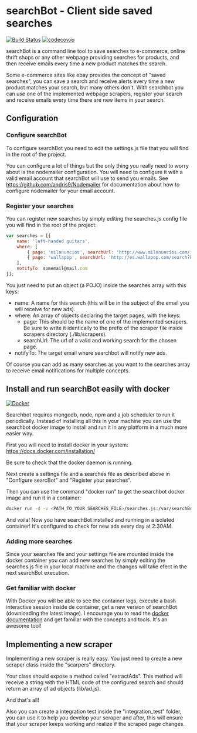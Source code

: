 # searchBot - Client side saved searches

[![Build Status](https://travis-ci.org/FerCa/searchBot.svg?branch=master)](https://travis-ci.org/FerCa/searchBot)
[![codecov.io](http://codecov.io/github/FerCa/searchBot/coverage.svg?branch=master)](http://codecov.io/github/FerCa/searchBot?branch=master)

searchBot is a command line tool to save searches to e-commerce, online thrift shops or any other webpage providing 
searches for products, and then receive emails every time a new product matches the search.

Some e-commerce sites like ebay provides the concept of "saved searches", you can save a search and receive alerts every time 
a new product matches your search, but many others don't. With searchbot you can use one of the implemented webpage 
scrapers, register your search and receive emails every time there are new items in your search.

## Configuration

### Configure searchBot

To configure searchBot you need to edit the settings.js file that you will find in the root of the project.

You can configure a lot of things but the only thing you really need to worry about is the nodemailer configuration. You will
need to configure it with a valid email account that searchBot will use to send you emails. 
See https://github.com/andris9/Nodemailer for documentation about how to configure nodemailer for your email account.

### Register your searches

You can register new searches by simply editing the searches.js config file you will find in the root of the project:

```javascript
var searches = [{
    name: 'left-handed guitars',
    where: [
        { page: 'milanuncios', searchUrl: 'http://www.milanuncios.com/instrumentos-musicales/guitarra-zurdo.htm?desde=400&hasta=2500&dias=1' },
        { page: 'wallapop', searchUrl: 'http://es.wallapop.com/search?kws=guitarra+zurdo&lat=41.387245&lng=2.191056' }
    ],
    notifyTo: somemail@mail.com
}];
```
You just need to put an object (a POJO) inside the searches array with this keys:

* name: A name for this search (this will be in the subject of the email you will receive for new ads).
* where: An array of objects declaring the target pages, with the keys:
   *  page: This should be the name of one of the implemented scrapers. Be sure to write it identically to the prefix of the scraper file inside scrapers directory (./lib/scrapers).
   *  searchUrl: The url of a valid and working search for the chosen page.
* notifyTo: The target email where searchbot will notify new ads.

Of course you can add as many searches as you want to the searches array to receive email notifications for multiple concepts.

## Install and run searchBot easily with docker

[![Docker](http://dockeri.co/image/ferca/searchbot)](https://registry.hub.docker.com/u/ferca/searchbot/)

Searchbot requires mongodb, node, npm and a job scheduler to run it periodically. Instead of installing all this in your machine 
you can use the searchbot docker image to install and run it in any platform in a much more easier way.

First you will need to install docker in your system:
https://docs.docker.com/installation/

Be sure to check that the docker daemon is running.

Next create a settings file and a searches file as described above in "Configure searcBot" and "Register your searches".

Then you can use the command "docker run" to get the searchbot docker image and run it in a container:

```bash
docker run -d -v <PATH_TO_YOUR_SEARCHES_FILE>/searches.js:/var/searchBot/searches.js -v <PATH_TO_YOUR_SETTINGS_FILE>/settings.js:/var/searchBot/settings.js ferca/searchbot
```

And voila! Now you have searchBot installed and running in a isolated container! It's configured to check for new ads every day at 2:30AM.

### Adding more searches

Since your searches file and your settings file are mounted inside the docker container you can add new searches by simply
editing the searches.js file in your local machine and the changes will take efect in the next searchBot execution.

### Get familiar with docker

With Docker you will be able to see the container logs, execute a bash interactive session inside de container, get a new version
of searchBot (downloading the latest image).  I encourage you to read the [docker documentation](https://docs.docker.com/) and get familiar with the concepts 
and tools. It's an awesome tool!

## Implementing a new scraper

Implementing a new scraper is really easy. You just need to create a new scraper class inside the "scarpers" directory.
 
Your class should expose a method called "extractAds". This method will receive a string with the HTML code of the configured 
search and should return an array of ad objects (lib/ad.js).

And that's all!

Also you can create a integration test inside the "integration_test" folder, you can use it to help you develop your scraper
and after, this will ensure that your scraper keeps working and realize if the scraped page changes.
